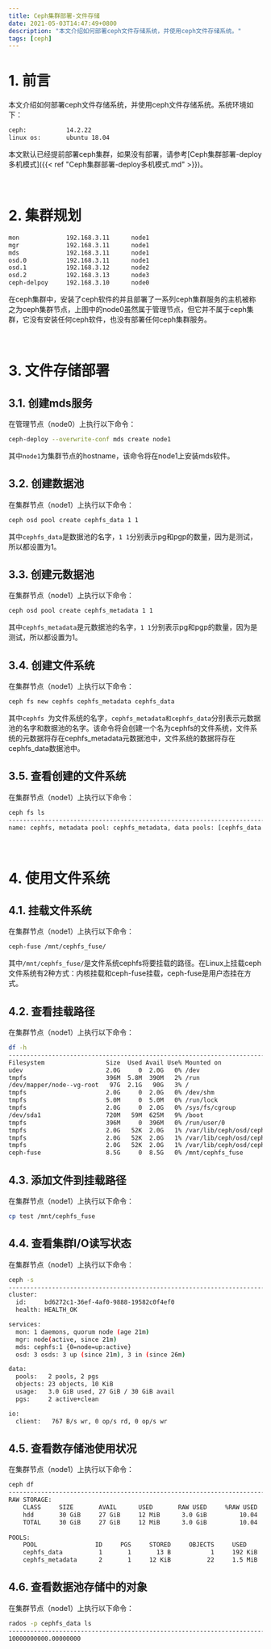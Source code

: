 ```yaml
---
title: Ceph集群部署-文件存储
date: 2021-05-03T14:47:49+0800
description: "本文介绍如何部署ceph文件存储系统，并使用ceph文件存储系统。"
tags: [ceph]
---
```


# 1. 前言
本文介绍如何部署ceph文件存储系统，并使用ceph文件存储系统。系统环境如下：
```bash
ceph:           14.2.22
linux os:       ubuntu 18.04
```
本文默认已经提前部署ceph集群，如果没有部署，请参考[Ceph集群部署-deploy多机模式]({{< ref "Ceph集群部署-deploy多机模式.md" >}})。

&nbsp;
&nbsp;
# 2. 集群规划
```bash
mon             192.168.3.11      node1
mgr             192.168.3.11      node1
mds             192.168.3.11      node1
osd.0           192.168.3.11      node1
osd.1           192.168.3.12      node2
osd.2           192.168.3.13      node3
ceph-delpoy     192.168.3.10      node0
```
在ceph集群中，安装了ceph软件的并且部署了一系列ceph集群服务的主机被称之为ceph集群节点，上图中的node0虽然属于管理节点，但它并不属于ceph集群，它没有安装任何ceph软件，也没有部署任何ceph集群服务。

&nbsp;
&nbsp;
# 3. 文件存储部署
## 3.1. 创建mds服务
在管理节点（node0）上执行以下命令：
```bash
ceph-deploy --overwrite-conf mds create node1
```
其中`node1`为集群节点的hostname，该命令将在node1上安装mds软件。

## 3.2. 创建数据池
在集群节点（node1）上执行以下命令：
```bash
ceph osd pool create cephfs_data 1 1
```
其中`cephfs_data`是数据池的名字，`1 1`分别表示pg和pgp的数量，因为是测试，所以都设置为1。

## 3.3. 创建元数据池
在集群节点（node1）上执行以下命令：
```bash
ceph osd pool create cephfs_metadata 1 1
```
其中`cephfs_metadata`是元数据池的名字，`1 1`分别表示pg和pgp的数量，因为是测试，所以都设置为1。

## 3.4. 创建文件系统
在集群节点（node1）上执行以下命令：
```bash
ceph fs new cephfs cephfs_metadata cephfs_data
```
其中`cephfs `为文件系统的名字，`cephfs_metadata和cephfs_data`分别表示元数据池的名字和数据池的名字。该命令将会创建一个名为cephfs的文件系统，文件系统的元数据将存在cephfs_metadata元数据池中，文件系统的数据将存在cephfs_data数据池中。

## 3.5. 查看创建的文件系统
在集群节点（node1）上执行以下命令：
```bash
ceph fs ls
-----------------------------------------------------------------------------------------------------------------------
name: cephfs, metadata pool: cephfs_metadata, data pools: [cephfs_data ]
```

&nbsp;
&nbsp;
# 4. 使用文件系统
## 4.1. 挂载文件系统
在集群节点（node1）上执行以下命令：
```bash
ceph-fuse /mnt/cephfs_fuse/
```
其中`/mnt/cephfs_fuse/`是文件系统cephfs将要挂载的路径。在Linux上挂载ceph文件系统有2种方式：内核挂载和ceph-fuse挂载，ceph-fuse是用户态挂在方式。

## 4.2. 查看挂载路径
在集群节点（node1）上执行以下命令：
```bash
df -h
-----------------------------------------------------------------------------------------------------------------------
Filesystem                 Size  Used Avail Use% Mounted on
udev                       2.0G     0  2.0G   0% /dev
tmpfs                      396M  5.8M  390M   2% /run
/dev/mapper/node--vg-root   97G  2.1G   90G   3% /
tmpfs                      2.0G     0  2.0G   0% /dev/shm
tmpfs                      5.0M     0  5.0M   0% /run/lock
tmpfs                      2.0G     0  2.0G   0% /sys/fs/cgroup
/dev/sda1                  720M   59M  625M   9% /boot
tmpfs                      396M     0  396M   0% /run/user/0
tmpfs                      2.0G   52K  2.0G   1% /var/lib/ceph/osd/ceph-0
tmpfs                      2.0G   52K  2.0G   1% /var/lib/ceph/osd/ceph-1
tmpfs                      2.0G   52K  2.0G   1% /var/lib/ceph/osd/ceph-2
ceph-fuse                  8.5G     0  8.5G   0% /mnt/cephfs_fuse
```

## 4.3. 添加文件到挂载路径
在集群节点（node1）上执行以下命令：
```bash
cp test /mnt/cephfs_fuse
```

## 4.4. 查看集群I/O读写状态
在集群节点（node1）上执行以下命令：
```bash
ceph -s
-----------------------------------------------------------------------------------------------------------------------
cluster:
  id:     bd6272c1-36ef-4af0-9888-19582c0f4ef0
  health: HEALTH_OK

services:
  mon: 1 daemons, quorum node (age 21m)
  mgr: node(active, since 21m)
  mds: cephfs:1 {0=node=up:active}
  osd: 3 osds: 3 up (since 21m), 3 in (since 26m)

data:
  pools:   2 pools, 2 pgs
  objects: 23 objects, 10 KiB
  usage:   3.0 GiB used, 27 GiB / 30 GiB avail
  pgs:     2 active+clean

io:
  client:   767 B/s wr, 0 op/s rd, 0 op/s wr
```

## 4.5. 查看数存储池使用状况
在集群节点（node1）上执行以下命令：
```bash
ceph df
-----------------------------------------------------------------------------------------------------------------------
RAW STORAGE:
    CLASS     SIZE       AVAIL      USED       RAW USED     %RAW USED 
    hdd       30 GiB     27 GiB     12 MiB      3.0 GiB         10.04 
    TOTAL     30 GiB     27 GiB     12 MiB      3.0 GiB         10.04 
 
POOLS:
    POOL                ID     PGS     STORED     OBJECTS     USED        %USED     MAX AVAIL 
    cephfs_data          1       1       13 B           1     192 KiB         0       8.5 GiB 
    cephfs_metadata      2       1     12 KiB          22     1.5 MiB         0       8.5 GiB 
```

## 4.6. 查看数据池存储中的对象
在集群节点（node1）上执行以下命令：
```bash
rados -p cephfs_data ls
-----------------------------------------------------------------------------------------------------------------------
10000000000.00000000
```